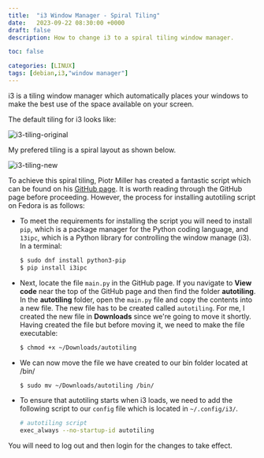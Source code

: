 ```yaml
---
title:  "i3 Window Manager - Spiral Tiling"
date:   2023-09-22 08:30:00 +0000
draft: false
description: How to change i3 to a spiral tiling window manager.

toc: false

categories: [LINUX]
tags: [debian,i3,"window manager"]
---
```


i3 is a tiling window manager which automatically places your windows to make the best use of the space available on your screen. 

The default tiling for i3 looks like:

![i3-tiling-original](https://i.imgur.com/ezJO0DR.png)

My prefered tiling is a spiral layout as shown below.

![i3-tiling-new](https://i.imgur.com/P0se76d.png)

To achieve this spiral tiling, Piotr Miller has created a fantastic script which can be found on his [GitHub page](https://github.com/nwg-piotr/autotiling/tree/master).    It is worth reading through the GitHub page before proceeding.  However, the process for installing autotiling script on Fedora is as follows:

- To meet the requirements for installing the script you will need to install `pip`, which is a package manager for the Python coding language, and `13ipc`, which is a Python library for controlling the window manage (i3).  In a terminal:

	```bash
	$ sudo dnf install python3-pip
	$ pip install i3ipc
	```

- Next, locate the file `main.py` in the GitHub page.  If you navigate to **View code** near the top of the GitHub page	and then find the folder **autotiling**.  In the **autotiling** folder, open the `main.py` file and copy the contents into a new file.  The new file has to be created called `autotiling`. For me, I created the new file in **Downloads** since we're going to move it shortly.  Having created the file but before moving it, we need to make the file executable:

	```bash
	$ chmod +x ~/Downloads/autotiling
	```

- We can now move the file we have created to our bin folder located at /bin/ 

	```bash
	$ sudo mv ~/Downloads/autotiling /bin/
	```

- To ensure that autotiling starts when i3 loads, we need to add the following script to our `config` file which is located in `~/.config/i3/`.

	```bash
	# autotiling script
	exec_always --no-startup-id autotiling
	```

You will need to log out and then login for the changes to take effect.
